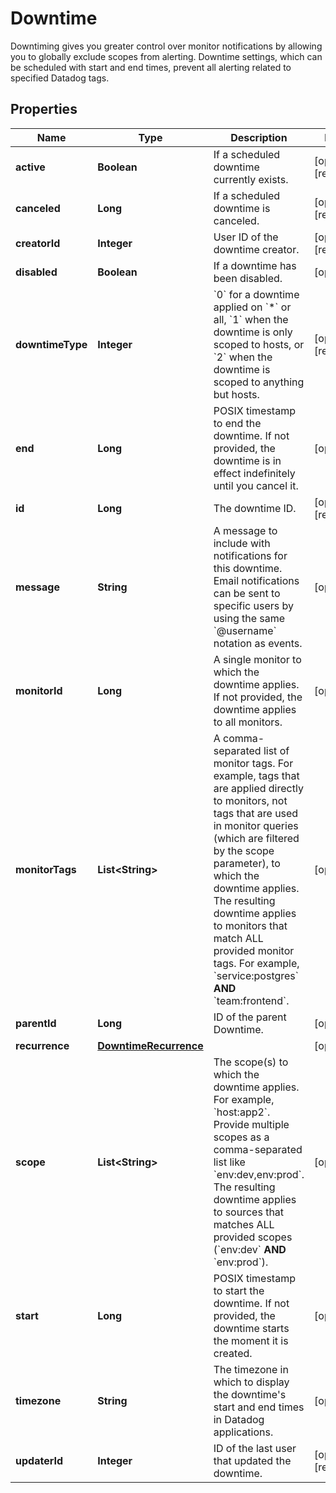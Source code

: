 

# Downtime

Downtiming gives you greater control over monitor notifications by allowing you to globally exclude scopes from alerting. Downtime settings, which can be scheduled with start and end times, prevent all alerting related to specified Datadog tags.
## Properties

Name | Type | Description | Notes
------------ | ------------- | ------------- | -------------
**active** | **Boolean** | If a scheduled downtime currently exists. |  [optional] [readonly]
**canceled** | **Long** | If a scheduled downtime is canceled. |  [optional] [readonly]
**creatorId** | **Integer** | User ID of the downtime creator. |  [optional] [readonly]
**disabled** | **Boolean** | If a downtime has been disabled. |  [optional]
**downtimeType** | **Integer** | &#x60;0&#x60; for a downtime applied on &#x60;*&#x60; or all, &#x60;1&#x60; when the downtime is only scoped to hosts, or &#x60;2&#x60; when the downtime is scoped to anything but hosts. |  [optional] [readonly]
**end** | **Long** | POSIX timestamp to end the downtime. If not provided, the downtime is in effect indefinitely until you cancel it. |  [optional]
**id** | **Long** | The downtime ID. |  [optional] [readonly]
**message** | **String** | A message to include with notifications for this downtime. Email notifications can be sent to specific users by using the same &#x60;@username&#x60; notation as events. |  [optional]
**monitorId** | **Long** | A single monitor to which the downtime applies. If not provided, the downtime applies to all monitors. |  [optional]
**monitorTags** | **List&lt;String&gt;** | A comma-separated list of monitor tags. For example, tags that are applied directly to monitors, not tags that are used in monitor queries (which are filtered by the scope parameter), to which the downtime applies. The resulting downtime applies to monitors that match ALL provided monitor tags. For example, &#x60;service:postgres&#x60; **AND** &#x60;team:frontend&#x60;. |  [optional]
**parentId** | **Long** | ID of the parent Downtime. |  [optional]
**recurrence** | [**DowntimeRecurrence**](DowntimeRecurrence.md) |  |  [optional]
**scope** | **List&lt;String&gt;** | The scope(s) to which the downtime applies. For example, &#x60;host:app2&#x60;. Provide multiple scopes as a comma-separated list like &#x60;env:dev,env:prod&#x60;. The resulting downtime applies to sources that matches ALL provided scopes (&#x60;env:dev&#x60; **AND** &#x60;env:prod&#x60;). |  [optional]
**start** | **Long** | POSIX timestamp to start the downtime. If not provided, the downtime starts the moment it is created. |  [optional]
**timezone** | **String** | The timezone in which to display the downtime&#39;s start and end times in Datadog applications. |  [optional]
**updaterId** | **Integer** | ID of the last user that updated the downtime. |  [optional] [readonly]



